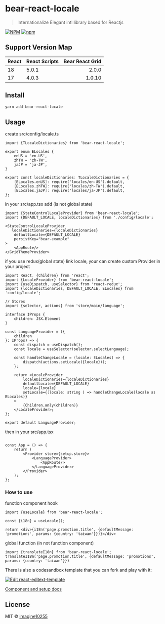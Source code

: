 # bear-react-locale

> Internationalize Elegant intl library based for Reactjs


[![NPM](https://img.shields.io/npm/v/bear-react-locale.svg)](https://www.npmjs.com/package/bear-react-locale)
[![npm](https://img.shields.io/npm/dm/bear-react-locale.svg)](https://www.npmjs.com/package/bear-react-locale)


## Support Version Map

React | React Scripts | Bear React Grid | 
------|---------------|----------------:|
18    | 5.0.1         |           2.0.0 |
17    | 4.0.3         |          1.0.10 |


## Install

```bash
yarn add bear-react-locale
```

## Usage

create src/config/locale.ts  

```tsx
import {TLocaleDictionaries} from 'bear-react-locale';

export enum ELocales {
    enUS = 'en-US',
    zhTW = 'zh-TW',
    jaJP = 'ja-JP',
}

export const localeDictionaries: TLocaleDictionaries = {
    [ELocales.enUS]: require('locales/en-US').default,
    [ELocales.zhTW]: require('locales/zh-TW').default,
    [ELocales.jaJP]: require('locales/ja-JP').default,
};
```


in your src/app.tsx add  (is not global state)

```tsx
import {StateControlLocaleProvider} from 'bear-react-locale';
import {DEFAULT_LOCALE, localeDictionaries} from './config/locale';

<StateControlLocaleProvider 
   localeDictionaries={localeDictionaries}
    defaultLocale={DEFAULT_LOCALE}
    persistKey="bear-example"
>
    <AppRoute/>
</GridThemeProvider>
```


if you use redux(global state) link locale, your can create custom Provider in your project

```tsx
import React, {Children} from 'react';
import {LocaleProvider} from 'bear-react-locale';
import {useDispatch, useSelector} from 'react-redux';
import {localeDictionaries, DEFAULT_LOCALE, ELocales} from 'config/locale';

// Stores
import {selector, actions} from 'store/main/language';

interface IProps {
    children: JSX.Element
}

const LanguageProvider = ({
    children
}: IProps) => {
    const dispatch = useDispatch();
    const locale = useSelector(selector.selectLanguage);

    const handleChangeLocale = (locale: ELocales) => {
        dispatch(actions.setLocale({locale}));
    };

    return <LocaleProvider
        localeDictionaries={localeDictionaries}
        defaultLocale={DEFAULT_LOCALE}
        locale={locale}
        setLocale={(locale: string ) => handleChangeLocale(locale as ELocales)}
    >
        {Children.only(children)}
    </LocaleProvider>;
};

export default LanguageProvider;

```

then in your src/app.tsx

```tsx

const App = () => {
    return (
        <Provider store={setup.store}>
            <LanguageProvider>
                <AppRoute/>
            </LanguageProvider>
        </Provider>
    );
};
```


### How to use

function component hook
```tsx
import {useLocale} from 'bear-react-locale';

const {i18n} = useLocale();

return <div>{i18n('page.promotion.title', {defaultMessage: 'promotions', params: {country: 'taiwan'}})}</div>
```

global function (in not function component)
```
import {translateI18n} from 'bear-react-locale';
translateI18n('page.promotion.title', {defaultMessage: 'promotions', params: {country: 'taiwan'}})
```


There is also a codesandbox template that you can fork and play with it:

[![Edit react-editext-template](https://codesandbox.io/static/img/play-codesandbox.svg)](https://codesandbox.io/s/bear-react-locale-ejk43)

[Component and setup docs](./docs/component.md)


## License

MIT © [imagine10255](https://github.com/imagine10255)

